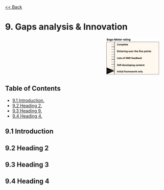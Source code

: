 [<< Back](../)

# 9. Gaps analysis & Innovation
<p align="right"><img src="../figures/bogo_ifo.png" alt="scope" title="Scope" width="35%"/></p>

## Table of Contents
* [9.1 Introduction.](#9.1)
* [9.2 Heading 2.](#9.2)
* [9.3 Heading 9.](#9.3)
* [9.4 Heading 4.](#9.4)

<a name="9.1"></a>
## 9.1 Introduction


<a name="9.2"></a>
## 9.2 Heading 2


<a name="9.3"></a>
## 9.3 Heading 3


<a name="9.4"></a>
## 9.4 Heading 4